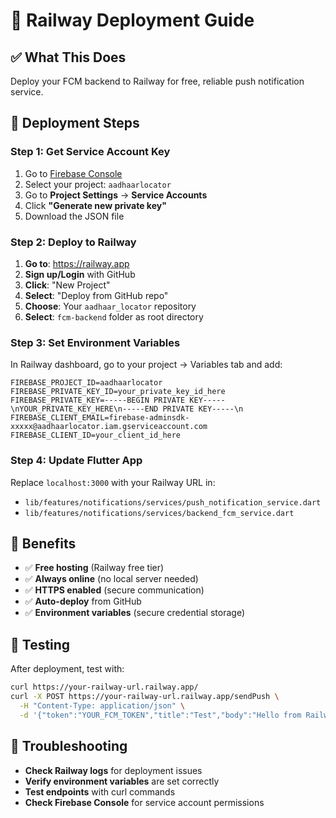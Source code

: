 # 🚀 Railway Deployment Guide

## ✅ **What This Does**

Deploy your FCM backend to Railway for free, reliable push notification service.

## 🚀 **Deployment Steps**

### **Step 1: Get Service Account Key**

1. Go to [Firebase Console](https://console.firebase.google.com)
2. Select your project: `aadhaarlocator`
3. Go to **Project Settings** → **Service Accounts**
4. Click **"Generate new private key"**
5. Download the JSON file

### **Step 2: Deploy to Railway**

1. **Go to**: https://railway.app
2. **Sign up/Login** with GitHub
3. **Click**: "New Project"
4. **Select**: "Deploy from GitHub repo"
5. **Choose**: Your `aadhaar_locator` repository
6. **Select**: `fcm-backend` folder as root directory

### **Step 3: Set Environment Variables**

In Railway dashboard, go to your project → Variables tab and add:

```
FIREBASE_PROJECT_ID=aadhaarlocator
FIREBASE_PRIVATE_KEY_ID=your_private_key_id_here
FIREBASE_PRIVATE_KEY=-----BEGIN PRIVATE KEY-----\nYOUR_PRIVATE_KEY_HERE\n-----END PRIVATE KEY-----\n
FIREBASE_CLIENT_EMAIL=firebase-adminsdk-xxxxx@aadhaarlocator.iam.gserviceaccount.com
FIREBASE_CLIENT_ID=your_client_id_here
```

### **Step 4: Update Flutter App**

Replace `localhost:3000` with your Railway URL in:
- `lib/features/notifications/services/push_notification_service.dart`
- `lib/features/notifications/services/backend_fcm_service.dart`

## 🎯 **Benefits**

- ✅ **Free hosting** (Railway free tier)
- ✅ **Always online** (no local server needed)
- ✅ **HTTPS enabled** (secure communication)
- ✅ **Auto-deploy** from GitHub
- ✅ **Environment variables** (secure credential storage)

## 📱 **Testing**

After deployment, test with:

```bash
curl https://your-railway-url.railway.app/
curl -X POST https://your-railway-url.railway.app/sendPush \
  -H "Content-Type: application/json" \
  -d '{"token":"YOUR_FCM_TOKEN","title":"Test","body":"Hello from Railway!"}'
```

## 🔧 **Troubleshooting**

- **Check Railway logs** for deployment issues
- **Verify environment variables** are set correctly
- **Test endpoints** with curl commands
- **Check Firebase Console** for service account permissions
